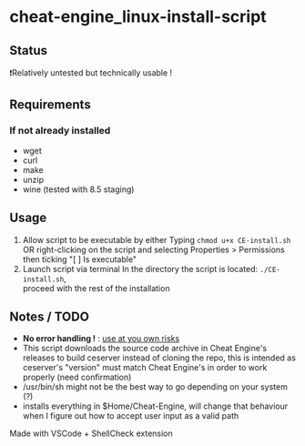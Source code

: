 # cheat-engine_linux-install-script

## Status

❗Relatively untested but technically usable !

## Requirements

### If not already installed

- wget
- curl
- make
- unzip
- wine (tested with 8.5 staging)

## Usage

1. Allow script to be executable by either
  Typing `chmod u+x CE-install.sh`  
  OR right-clicking on the script and selecting Properties > Permissions then ticking "[ ] Is executable"
2. Launch script via terminal
  In the directory the script is located: `./CE-install.sh`,  
  proceed with the rest of the installation

## Notes / TODO

- **No error handling !** : <u>use at you own risks</u>
- This script downloads the source code archive in Cheat Engine's releases to build ceserver instead of cloning the repo, this is intended as ceserver's "version" must match Cheat Engine's in order to work properly (need confirmation)  
- /usr/bin/sh might not be the best way to go depending on your system (?)
- installs everything in $Home/Cheat-Engine, will change that behaviour when I figure out how to accept user input as a valid path

Made with VSCode + ShellCheck extension
